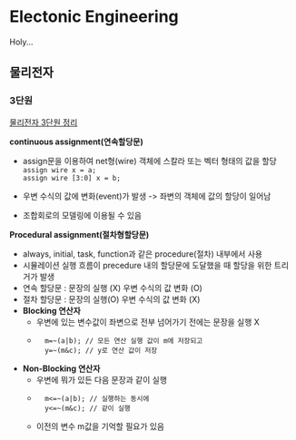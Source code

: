 # Electonic Engineering

Holy...



## 물리전자

### 3단원

[물리전자 3단원 정리](./물리전자/README.md)


**continuous assignment(연속할당문)**
* assign문을 이용하여 net형(wire) 객체에 스칼라 또는 벡터 형태의 값을 할당  
`assign wire x = a;`  
`assign wire [3:0] x = b;`  

* 우변 수식의 값에 변화(event)가 발생 -> 좌변의 객체에 값의 할당이 일어남

* 조합회로의 모델링에 이용될 수 있음

**Procedural assignment(절차형할당문)**
* always, initial, task, function과 같은 procedure(절차) 내부에서 사용
* 시뮬레이션 실행 흐름이 precedure 내의 할당문에 도달했을 때 할당을 위한 트리거가 발생
* 연속 할당문 : 문장의 실행 (X) 우변 수식의 값 변화 (O)
* 절차 할당문 : 문장의 실행(O) 우변 수식의 값 변화 (X)
* **Blocking 연산자**
	* 우변에 있는 변수값이 좌변으로 전부 넘어가기 전에는 문장을 실행 X
	* ```
		m=~(a|b); // 모든 연산 실행 값이 m에 저장되고
		y=~(m&c); // y로 연산 값이 저장
* **Non-Blocking 연산자**
	* 우변에 뭐가 있든 다음 문장과 같이 실행
	* ```
		m<=~(a|b); // 실행하는 동시에
		y<=~(m&c); // 같이 실행
	* 이전의 변수 m값을 기억할 필요가 있음
